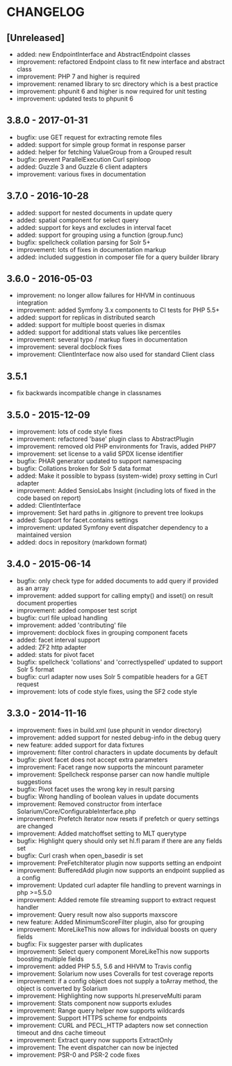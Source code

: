 # CHANGELOG

## [Unreleased]

- added: new EndpointInterface and AbstractEndpoint classes
- improvement: refactored Endpoint class to fit new interface and abstract class
- improvement: PHP 7 and higher is required
- improvement: renamed library to src directory which is a best practice
- improvement: phpunit 6 and higher is now required for unit testing
- improvement: updated tests to phpunit 6

## 3.8.0 - 2017-01-31

- bugfix: use GET request for extracting remote files
- added: support for simple group format in response parser
- added: helper for fetching ValueGroup from a Grouped result
- bugfix: prevent ParallelExecution Curl spinloop
- added: Guzzle 3 and Guzzle 6 client adapters
- improvement: various fixes in documentation

## 3.7.0 - 2016-10-28

- added: support for nested documents in update query
- added: spatial component for select query
- added: support for keys and excludes in interval facet
- added: support for grouping using a function (group.func)
- bugfix: spellcheck collation parsing for Solr 5+
- improvement: lots of fixes in documentation markup
- added: included suggestion in composer file for a query builder library

## 3.6.0 - 2016-05-03

- improvement: no longer allow failures for HHVM in continuous integration
- improvement: added Symfony 3.x components to CI tests for PHP 5.5+
- added: support for replicas in distributed search
- added: support for multiple boost queries in dismax
- added: support for additional stats values like percentiles
- improvement: several typo / markup fixes in documentation
- improvement: several docblock fixes
- improvement: ClientInterface now also used for standard Client class

## 3.5.1

- fix backwards incompatible change in classnames

## 3.5.0 - 2015-12-09

- improvement: lots of code style fixes
- improvement: refactored 'base' plugin class to AbstractPlugin
- improvement: removed old PHP environments for Travis, added PHP7
- improvement: set license to a valid SPDX license identifier
- bugfix: PHAR generator updated to support namespacing
- bugfix: Collations broken for Solr 5 data format
- added: Make it possible to bypass (system-wide) proxy setting in Curl adapter
- improvement: Added SensioLabs Insight (including lots of fixed in the code based on report)
- added: ClientInterface
- improvement: Set hard paths in .gitignore to prevent tree lookups
- added: Support for facet.contains settings
- improvement: updated Symfony event dispatcher dependency to a maintained version
- added: docs in repository (markdown format)

## 3.4.0 - 2015-06-14

- bugfix: only check type for added documents to add query if provided as an array
- improvement: added support for calling empty() and isset() on result document properties
- improvement: added composer test script
- bugfix: curl file upload handling
- improvement: added 'contributing' file
- improvement: docblock fixes in grouping component facets
- added: facet interval support
- added: ZF2 http adapter
- added: stats for pivot facet
- bugfix: spellcheck 'collations' and 'correctlyspelled' updated to support Solr 5 format
- bugfix: curl adapter now uses Solr 5 compatible headers for a GET request
- improvement: lots of code style fixes, using the SF2 code style


## 3.3.0 - 2014-11-16

- improvement: fixes in build.xml (use phpunit in vendor directory)
- improvement: added support for nested debug-info in the debug query
- new feature: added support for data fixtures
- improvement: filter control characters in update documents by default
- bugfix: pivot facet does not accept extra parameters
- improvement: Facet range now supports the mincount parameter
- improvement: Spellcheck response parser can now handle multiple suggestions
- bugfix: Pivot facet uses the wrong key in result parsing
- bugfix: Wrong handling of boolean values in update documents
- improvement: Removed constructor from interface Solarium/Core/ConfigurableInterface.php
- improvement: Prefetch iterator now resets if prefetch or query settings are changed
- improvement: Added matchoffset setting to MLT querytype
- bugfix: Highlight query should only set hl.fl param if there are any fields set
- bugfix: Curl crash when open_basedir is set
- improvement: PreFetchIterator plugin now supports setting an endpoint
- improvement: BufferedAdd plugin now supports an endpoint supplied as a config
- improvement: Updated curl adapter file handling to prevent warnings in php >=5.5.0
- improvement: Added remote file streaming support to extract request handler
- improvement: Query result now also supports maxscore
- new feature: Added MinimumScoreFilter plugin, also for grouping
- improvement: MoreLikeThis now allows for individual boosts on query fields
- bugfix: Fix suggester parser with duplicates
- improvement: Select query component MoreLikeThis now supports boosting multiple fields
- improvement: added PHP 5.5, 5.6 and HHVM to Travis config
- improvement: Solarium now uses Coveralls for test coverage reports
- improvement: if a config object does not supply a toArray method, the object is converted by Solarium
- improvement: Highlighting now supports hl.preserveMulti param
- improvement: Stats component now supports exludes
- improvement: Range query helper now supports wildcards
- improvement: Support HTTPS scheme for endpoints
- improvement: CURL and PECL_HTTP adapters now set connection timeout and dns cache timeout
- improvement: Extract query now supports ExtractOnly
- improvement: The event dispatcher can now be injected
- improvement: PSR-0 and PSR-2 code fixes
